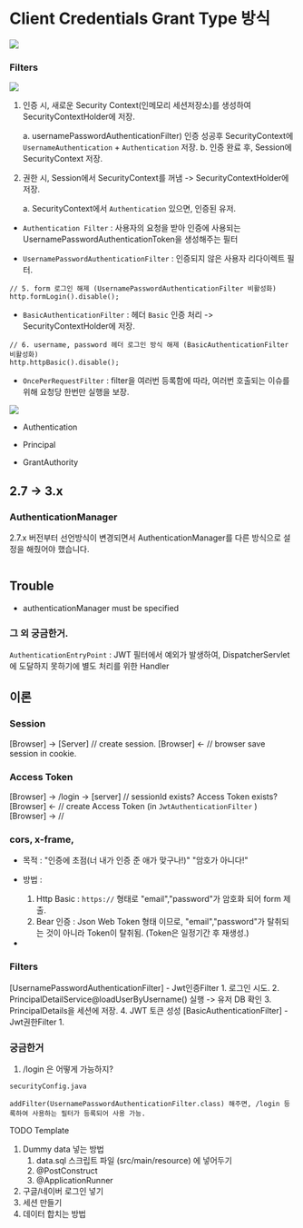 
# Client Credentials Grant Type 방식
![](https://velog.velcdn.com/images/blacklandbird/post/7e286b79-342b-4829-a87f-e792f1ede82a/image.png)

### Filters
![](https://img1.daumcdn.net/thumb/R1280x0/?scode=mtistory2&fname=https%3A%2F%2Fblog.kakaocdn.net%2Fdn%2FdG7K7O%2Fbtq3YLd75UT%2FDggosK4oiDRpxYclymDb90%2Fimg.png)

1. 인증 시, 새로운 Security Context(인메모리 세션저장소)를 생성하여 SecurityContextHolder에 저장.

   a. usernamePasswordAuthenticationFilter) 인증 성공후 SecurityContext에 `UsernameAuthentication` + `Authentication` 저장.
   b. 인증 완료 후, Session에 SecurityContext 저장.

2. 권한 시, Session에서 SecurityContext를 꺼냄 -> SecurityContextHolder에 저장.

    a. SecurityContext에서 `Authentication` 있으면, 인증된 유저.

- `Authentication Filter` : 사용자의 요청을 받아 인증에 사용되는 UsernamePasswordAuthenticationToken을 생성해주는 필터

- `UsernamePasswordAuthenticationFilter` : 인증되지 않은 사용자 리다이렉트 필터.
```
// 5. form 로그인 해제 (UsernamePasswordAuthenticationFilter 비활성화)
http.formLogin().disable();
```
- `BasicAuthenticationFilter` : 헤더 `Basic` 인증 처리 -> SecurityContextHolder에 저장.
```
// 6. username, password 헤더 로그인 방식 해제 (BasicAuthenticationFilter 비활성화)
http.httpBasic().disable();
```

- `OncePerRequestFilter` : filter을 여러번 등록함에 따라, 여러번 호출되는 이슈를 위해 요청당 한번만 실행을 보장.


![](https://velog.velcdn.com/images/mooh2jj/post/2aaad7fc-409b-4862-8577-7ee283dba929/image.png)

- Authentication

- Principal
- GrantAuthority

## 2.7 -> 3.x
### AuthenticationManager

2.7.x 버전부터 선언방식이 변경되면서 AuthenticationManager를 다른 방식으로 설정을 해줬어야 했습니다.
```

```

## Trouble
- authenticationManager must be specified

### 그 외 궁금한거.
`AuthenticationEntryPoint` : JWT 필터에서 예외가 발생하여, DispatcherServlet에 도달하지 못하기에 별도 처리를 위한 Handler



## 이론

### Session
[Browser] -> [Server] // create session.
[Browser] <-          // browser save session in cookie.


### Access Token
[Browser] -> /login -> [server] // sessionId exists? Access Token exists?
[Browser] <-                    // create Access Token (in `JwtAuthenticationFilter` )
[Browser] ->                    // 


### cors, x-frame, 

- 목적 : "인증에 초점(너 내가 인증 준 애가 맞구나!)"
        "암호가 아니다!"
- 방법 :
   1. Http Basic : `https://` 형태로 "email","password"가 암호화 되어 form 제출.
   2. Bear 인증 : Json Web Token 형태 이므로, "email","password"가 탈취되는 것이 아니라 Token이 탈취됨. (Token은 일정기간 후 재생성.)
         
-
### Filters

[UsernamePasswordAuthenticationFilter] - Jwt인증Filter
      1. 로그인 시도.
      2. PrincipalDetailService@loadUserByUsername() 실행 -> 유저 DB 확인
      3. PrincipalDetails을 세션에 저장.
      4. JWT 토큰 성성
[BasicAuthenticationFilter] - Jwt권한Filter
      1. 



### 궁금한거
1. /login 은 어떻게 가능하지?
```
securityConfig.java

addFilter(UsernamePasswordAuthenticationFilter.class) 해주면, /login 등록하여 사용하는 필터가 등록되어 사용 가능.

```


 TODO Template 
1.  Dummy data 넣는 방법
    1. data.sql 스크립트 파일 (src/main/resource) 에 넣어두기
    2. @PostConstruct
    3. @ApplicationRunner
2.  구글/네이버 로그인 넣기
3.  세션 만들기
4.  데이터 합치는 방법